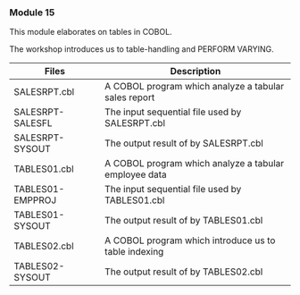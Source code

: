 ### Module 15

This module elaborates on tables in COBOL.

The workshop introduces us to table-handling and PERFORM VARYING.

| Files         | Description   |
| ------------- | ------------- |
| SALESRPT.cbl | A COBOL program which analyze a tabular sales report |
| SALESRPT-SALESFL | The input sequential file used by SALESRPT.cbl |
| SALESRPT-SYSOUT | The output result of by SALESRPT.cbl |
| TABLES01.cbl | A COBOL program which analyze a tabular employee data |
| TABLES01-EMPPROJ | The input sequential file used by TABLES01.cbl |
| TABLES01-SYSOUT | The output result of by TABLES01.cbl |
| TABLES02.cbl | A COBOL program which introduce us to table indexing |
| TABLES02-SYSOUT | The output result of by TABLES02.cbl |